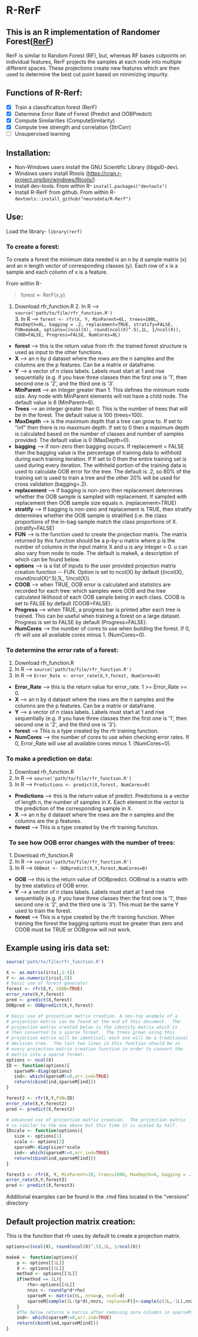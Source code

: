 # R-RerF
## This is an R implementation of Randomer Forest([RerF](https://arxiv.org/pdf/1506.03410v2.pdf "arxiv link to RerF paper"))

RerF is similar to Random Forest (RF), but, whereas RF bases cutpoints on individual features, RerF projects the samples at each node into multiple different spaces.  These projections create new features which are then used to determine the best cut point based on minimizing impurity.   

## Functions of R-Rerf:
- [x] Train a classification forest (RerF)
- [x] Determine Error Rate of Forest (Predict and OOBPredict)
- [x] Compute Similarities (ComputeSimilarity)
- [x] Compute tree strength and correlation (StrCorr)
- [ ] Unsupervised learning

## Installation:
- Non-Windows users install the GNU Scientific Library (libgsl0-dev).
- Windows users install Rtools (https://cran.r-project.org/bin/windows/Rtools/)
- Install dev-tools.  From within R- 
```install.packages("devtools")```
- Install R-RerF from github.  From within R-  
```devtools::install_github("neurodata/R-Rerf")```

## Use:
Load the library- 
```library(rerf)```

###   To create a forest:
To create a forest the minimum data needed is an n by d sample matrix (x) and an n length vector of corresponding classes (y).  Each row of x is a sample and each column of x is a feature.

From within R-  
> forest <- RerF(x,y)



1. Download rfr_function.R
   2. In R --> ```source('path/to/file/rfr_function.R')```  
   3. In R --> ```forest <- rfr(X, Y, MinParent=6L, trees=100L, MaxDepth=0L, bagging = .2, replacement=TRUE, stratify=FALSE, FUN=makeA, options=c(ncol(X), round(ncol(X)^.5),1L, 1/ncol(X)), COOB=FALSE, Progress=FALSE, NumCores=0L)```  
  - **forest** --> this is the return value from rfr.  the trained forest structure is used as input to the other functions.
  - **X** --> an n by d dataset where the rows are the n samples and the columns are the p features.  Can be a matrix or dataframe.
  - **Y** --> a vector of n class labels.  Labels must start at 1 and rise sequentially (e.g. if you have three classes then the first one is '1', then second one is '2', and the third one is '3'.
  - **MinParent** --> an integer greater than 1.  This defines the minimum node size.  Any node with MinParent elements will not have a child node.  The default value is 6 (MinParent=6).
  - **Trees** --> an integer greater than 0.  This is the number of trees that will be in the forest.  The default value is 100 (trees=100).
  - **MaxDepth** --> is the maximum depth that a tree can grow to.  If set to "inf" then there is no maximum depth.  If set to 0 then a maximum depth is calculated based on the number of classes and number of samples provided.  The default value is 0 (MaxDepth=0).
  - **bagging** --> if non-zero then bagging occurs.  If replacement = FALSE then the bagging value is the percentage of training data to withhold during each training iteration.  If If set to 0 then the entire training set is used during every iteration.  The withheld portion of the training data  is used to calculate OOB error for the tree.  The default is .2, so 80% of the training set is used to train a tree and the other 20% will be used for cross validation (bagging=.2).
  - **replacement** --> if bagging is non-zero then replacement determines whether the OOB sample is sampled with replacement.  If sampled with replacement then OOB sample size equals n. (replacement=TRUE)
  - **stratify** --> If bagging is non-zero and replacement is TRUE, then stratify determines whether the OOB sample is stratified (i.e. the class proportions of the in-bag sample match the class proportions of X. (stratify=FALSE)
  - **FUN** --> is the function used to create the projection matrix.  The matrix returned by this function should be a p-by-u matrix where p is the number of columns in the input matrix X and u is any integer > 0.  u can also vary from node to node.  The default is makeA, a description of which can be found below.
  - **options** --> is a list of inputs to the user provided projection matrix creation function -- FUN.  Option is set to ncol(X) by default ((ncol(X), round(ncol(X)^.5),1L, 1/ncol(X)).
  - **COOB** --> when TRUE, OOB error is calculated and statistics are recorded for each tree: which samples were OOB and the tree calculated liklihood of each OOB sample being in each class.  COOB is set to FALSE by default (COOB=FALSE).
  - **Progress** --> when TRUE, a progress bar is printed after each tree is trained.  This can be useful when training a forest on a large dataset.  Progress is set to FALSE by default (Progress=FALSE).
  - **NumCores** --> the number of cores to use when building the forest.  If 0, rfr will use all available cores minus 1. (NumCores=0).

  
###   To determine the error rate of a forest:
   1. Download rfr_function.R
   2. In R --> ```source('path/to/file/rfr_function.R')```
   3. In R --> ```Error_Rate <- error_rate(X,Y,forest, NumCores=0)```
  - **Error_Rate** --> this is the return value for error_rate.  1 >= Error_Rate >= 0.
  - **X** --> an n by d dataset where the rows are the n samples and the columns are the p features.  Can be a matrix or dataframe.
  - **Y** --> a vector of n class labels.  Labels must start at 1 and rise sequentially (e.g. if you have three classes then the first one is '1', then second one is '2', and the third one is '3').
  - **forest** --> This is a type created by the rfr training function.
  - **NumCores** --> the number of cores to use when checking error rates.  If 0, Error_Rate will use all available cores minus 1. (NumCores=0).

###   To make a prediction on data:
   1. Download rfr_function.R
   2. In R --> ```source('path/to/file/rfr_function.R')```
   3. In R --> ```Predictions <- predict(X,forest, NumCores=0)```
  - **Predictions** --> this is the return value of predict.  Predictions is a vector of length n, the number of samples in X.  Each element in the vector is the prediction of the corresponding sample in X.
  - **X** --> an n by d dataset where the rows are the n samples and the columns are the p features.
  - **forest** --> This is a type created by the rfr training function.
  
###   To see how OOB error changes with the number of trees:  
   1. Download rfr_function.R  
   2. In R --> ```source('path/to/file/rfr_function.R')```  
   3. In R --> ```OOBmat <- OOBpredict(X,Y,forest,NumCores=0)```  
   - **OOB** --> this is the return value of OOBpredict.  OOBmat is a matrix with by tree statistics of OOB error.
   - **Y** --> a vector of n class labels.  Labels must start at 1 and rise sequentially (e.g. if you have three classes then the first one is '1', then second one is '2', and the third one is '3').  This must be the same Y used to train the forest.
   - **forest** --> This is a type created by the rfr training function.  When training the forest the bagging options must be greater than zero and COOB must be TRUE or OOBgrow will not work.

## Example using iris data set:
```R
source('path/to/file/rfr_function.R')

X <- as.matrix(iris[,1:4])  
Y <- as.numeric(iris[,5])  
# basic use of forest generator
forest <- rfr(X,Y, COOB=TRUE)  
error_rate(X,Y,forest)  
pred <- predict(X,forest)
OOBpred <- OOBpredict(X,Y,forest)

# basic use of projection matrix creation. A non-toy example of a
# projection matrix can be found at the end of this document.  The 
# projection matrix created below is the identity matrix which is 
# then converted to a sparse format.  The trees grown using this 
# projection matrix will be identical; each one will be a traditional 
# decision tree.  The last two lines in this function should be in 
# every projection matrix creation function in order to convert the 
# matrix into a sparse format.  
options <- ncol(X)
ID <- function(options){
   sparseM<-diag(options)
   ind<- which(sparseM!=0,arr.ind=TRUE)
   return(cbind(ind,sparseM[ind]))
}

forest2 <- rfr(X,Y,FUN=ID)
error_rate(X,Y,forest2)
pred <- predict(X,forest2)

# advanced use of projection matrix creation.  The projection matrix 
# is similar to the one above but this time it is scaled by half.    
IDscale <- function(options){
   size <- options[1]
   scale <- options[2]
   sparseM<-diag(size)*scale
   ind<- which(sparseM!=0,arr.ind=TRUE)
   return(cbind(ind,sparseM[ind]))
}

forest3 <- rfr(X, Y, MinParent=10, trees=1000, MaxDepth=6, bagging = .10, FUN=IDscale, options=c(ncol(X), .5))
error_rate(X,Y,forest3)
pred <- predict(X,forest3)
```
Additional examples can be found in the .rmd files located in the "versions" directory

## Default projection matrix creation:
This is the function that rfr uses by default to create a projection matrix.
```R
options=c(ncol(X), round(ncol(X)^.5),1L, 1/ncol(X))

makeA <- function(options){
    p <- options[[1L]]
    d <- options[[2L]]
    method <- options[[3L]]
    if(method == 1L){
        rho<-options[[4L]]
        nnzs <- round(p*d*rho)
        sparseM <- matrix(0L, nrow=p, ncol=d)
        sparseM[sample(1L:(p*d),nnzs, replace=F)]<-sample(c(1L,-1L),nnzs,replace=T)
    }
    #The below returns a matrix after removing zero columns in sparseM.
    ind<- which(sparseM!=0,arr.ind=TRUE)
    return(cbind(ind,sparseM[ind]))        
}
```
